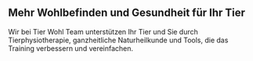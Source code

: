## Mehr Wohlbefinden und Gesundheit für Ihr Tier
Wir bei Tier Wohl Team unterstützen Ihr Tier und Sie durch Tierphysiotherapie, ganzheitliche Naturheilkunde und Tools, die das Training verbessern und vereinfachen.
